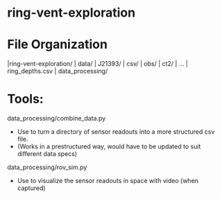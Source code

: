 # ring-vent-exploration


# File Organization
|ring-vent-exploration/
    | data/
        | J21393/
            | csv/
            | obs/
            | ct2/
            | ...
        | ring_depths.csv
    | data_processing/
    


# Tools: 
data_processing/combine_data.py
- Use to turn a directory of sensor readouts into a more structured csv file.
- (Works in a prestructured way, would have to be updated to suit different data specs)

data_processing/rov_sim.py
- Use to visualize the sensor readouts in space with video (when captured)

    
